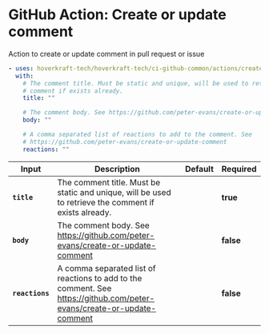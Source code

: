 <!-- start title -->

# GitHub Action: Create or update comment

<!-- end title -->
<!-- start description -->

Action to create or update comment in pull request or issue

<!-- end description -->
<!-- start contents -->
<!-- end contents -->
<!-- start usage -->

```yaml
- uses: hoverkraft-tech/hoverkraft-tech/ci-github-common/actions/create-or-update-comment@v0.3.0
  with:
    # The comment title. Must be static and unique, will be used to retrieve the
    # comment if exists already.
    title: ""

    # The comment body. See https://github.com/peter-evans/create-or-update-comment
    body: ""

    # A comma separated list of reactions to add to the comment. See
    # https://github.com/peter-evans/create-or-update-comment
    reactions: ""
```

<!-- end usage -->
<!-- start inputs -->

| **Input**                  | **Description**                                                                                                        | **Default** | **Required** |
| -------------------------- | ---------------------------------------------------------------------------------------------------------------------- | ----------- | ------------ |
| **<code>title</code>**     | The comment title. Must be static and unique, will be used to retrieve the comment if exists already.                  |             | **true**     |
| **<code>body</code>**      | The comment body. See https://github.com/peter-evans/create-or-update-comment                                          |             | **false**    |
| **<code>reactions</code>** | A comma separated list of reactions to add to the comment. See https://github.com/peter-evans/create-or-update-comment |             | **false**    |

<!-- end inputs -->
<!-- start outputs -->
<!-- end outputs -->
<!-- start [.github/ghadocs/examples/] -->
<!-- end [.github/ghadocs/examples/] -->
